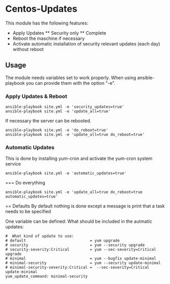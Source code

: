 # Centos-Updates

This module has the following features:
* Apply Updates
** Security only
** Complete
* Reboot the maschine if necessary
* Activate automatic installation of security relevant updates (each day) without reboot


## Usage
The module needs variables set to work properly. When using ansible-playbook you can provide them with the option "-e". 

### Apply Updates & Reboot
```
ansible-playbook site.yml -e 'security_updates=true'
ansible-playbook site.yml -e 'update_all=true'
```
If necessary the server can be rebooted. 

```
ansible-playbook site.yml -e 'do_reboot=true'
ansible-playbook site.yml -e 'update_all=true do_reboot=true'
```

### Automatic Updates
This is done by installing yum-cron and activate the yum-cron system service

```
ansible-playbook site.yml -e 'automatic_updates=true'
```

=== Do everything
```
ansible-playbook site.yml -e 'update_all=true do_reboot=true automatic_updates=true'
```

== Defaults
By default nothing is done except a message is print that a task needs to be specified

One variable can be defined: What should be included in the autmatic updates: 
```
#  What kind of update to use:
# default                            = yum upgrade
# security                           = yum --security upgrade
# security-severity:Critical         = yum --sec-severity=Critical upgrade
# minimal                            = yum --bugfix update-minimal
# minimal-security                   = yum --security update-minimal
# minimal-security-severity:Critical =  --sec-severity=Critical update-minimal
yum_update_command: minimal-security
```


